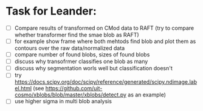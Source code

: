 
# Task for Leander:

- [ ] Compare results of transformed on CMod data to RAFT (try to compare whether transformer find the smae blob as RAFT)
- [ ] for example show frame where both mehtods find blob and plot them as contours over the raw data/normalized data
- [ ] compare number of found blobs, sizes of found blobs
- [ ] discuss why transofrmer classifies one blob as many
- [ ] discuss why segmentation worls well but classification doesn't
- [ ] try https://docs.scipy.org/doc/scipy/reference/generated/scipy.ndimage.label.html (see https://github.com/uit-cosmo/xblobs/blob/master/xblobs/detect.py as an example)
- [ ] use higher sigma in multi blob analysis
